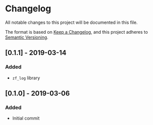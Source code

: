 # Changelog
All notable changes to this project will be documented in this file.

The format is based on [Keep a Changelog](https://keepachangelog.com/en/1.0.0/),
and this project adheres to [Semantic Versioning](https://semver.org/spec/v2.0.0.html).

## [0.1.1] - 2019-03-14
### Added
- ``zf_log`` library

## [0.1.0] - 2019-03-06
### Added
- Initial commit
